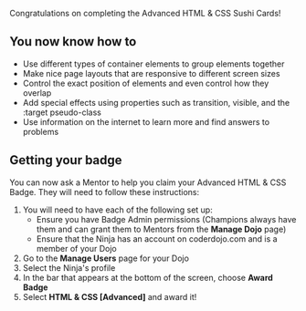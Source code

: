 Congratulations on completing the Advanced HTML & CSS Sushi Cards\!

## You now know how to

  - Use different types of container elements to group elements together
  - Make nice page layouts that are responsive to different screen sizes
  - Control the exact position of elements and even control how they
    overlap
  - Add special effects using properties such as transition, visible,
    and the :target pseudo-class
  - Use information on the internet to learn more and find answers to
    problems

## Getting your badge

You can now ask a Mentor to help you claim your Advanced HTML & CSS
Badge. They will need to follow these instructions:

1.  You will need to have each of the following set up:
      - Ensure you have Badge Admin permissions (Champions always have
        them and can grant them to Mentors from the **Manage Dojo**
        page)
      - Ensure that the Ninja has an account on coderdojo.com and is a
        member of your Dojo
2.  Go to the **Manage Users** page for your Dojo
3.  Select the Ninja's profile
4.  In the bar that appears at the bottom of the screen, choose **Award
    Badge**
5.  Select **HTML & CSS \[Advanced\]** and award it\!
